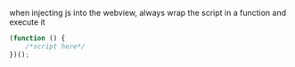 when injecting js into the webview, always wrap the script in a function and execute it

```javascript
(function () {
	/*script here*/
})();
```
